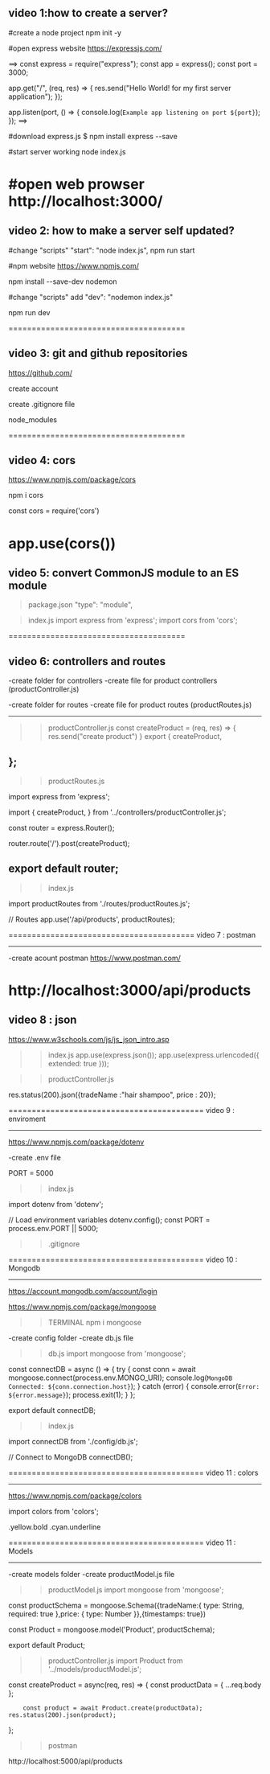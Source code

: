 ## video 1:how to create a server?

#create a node project
npm init -y

#open express website
https://expressjs.com/

==>
const express = require("express");
const app = express();
const port = 3000;

app.get("/", (req, res) => {
res.send("Hello World! for my first server application");
});

app.listen(port, () => {
console.log(`Example app listening on port ${port}`);
});
==>

#download express.js
$ npm install express --save

#start server working
node index.js

#open web prowser
http://localhost:3000/
======================================

## video 2: how to make a server self updated?

#change "scripts"
"start": "node index.js",
npm run start

#npm website
https://www.npmjs.com/

npm install --save-dev nodemon

#change "scripts"
add
"dev": "nodemon index.js"

npm run dev

======================================

## video 3: git and github repositories

https://github.com/

create account

create .gitignore file

node_modules

======================================

## video 4: cors

https://www.npmjs.com/package/cors

npm i cors

const cors = require('cors')

# app.use(cors())

## video 5: convert CommonJS module to an ES module

> package.json
> "type": "module",

> index.js
> import express from 'express';
> import cors from 'cors';

======================================

## video 6: controllers and routes

-create folder for controllers
-create file for product controllers (productController.js)

-create folder for routes
-create file for product routes (productRoutes.js)

---

> > productController.js
> > const createProduct = (req, res) => {
> > res.send("create product")
> > }
> > export {
> > createProduct,

## };

> > productRoutes.js

import express from 'express';

import {
createProduct,
} from '../controllers/productController.js';

const router = express.Router();

router.route('/').post(createProduct);

## export default router;

> > index.js

import productRoutes from './routes/productRoutes.js';

// Routes
app.use('/api/products', productRoutes);

========================================
video 7 : postman

---

-create acount postman
https://www.postman.com/

# http://localhost:3000/api/products

## video 8 : json

https://www.w3schools.com/js/js_json_intro.asp

> > index.js
> > app.use(express.json());
> > app.use(express.urlencoded({ extended: true }));

> > productController.js

res.status(200).json({tradeName :"hair shampoo", price : 20});

==========================================
video 9 : enviroment

---

https://www.npmjs.com/package/dotenv

-create .env file

PORT = 5000

> > index.js

import dotenv from 'dotenv';

// Load environment variables
dotenv.config();
const PORT = process.env.PORT || 5000;

> > .gitignore

==========================================
video 10 : Mongodb

---

https://account.mongodb.com/account/login

https://www.npmjs.com/package/mongoose

> > TERMINAL
> > npm i mongoose

-create config folder
-create db.js file

> > db.js
> > import mongoose from 'mongoose';

const connectDB = async () => {
try {
const conn = await mongoose.connect(process.env.MONGO_URI);
console.log(`MongoDB Connected: ${conn.connection.host}`);
} catch (error) {
console.error(`Error: ${error.message}`);
process.exit(1);
}
};

export default connectDB;

> > index.js

import connectDB from './config/db.js';

// Connect to MongoDB
connectDB();

==========================================
video 11 : colors

---

https://www.npmjs.com/package/colors

import colors from 'colors';

.yellow.bold
.cyan.underline

==========================================
video 11 : Models

---

-create models folder
-create productModel.js file

> > productModel.js
import mongoose from 'mongoose';

const productSchema = mongoose.Schema({tradeName:{ type: String, required: true },price: { type: Number }},{timestamps: true})

const Product = mongoose.model('Product', productSchema);

export default Product;

>> productController.js
import Product from '../models/productModel.js';

const createProduct = async(req, res) => {
    const productData = { ...req.body };

        const product = await Product.create(productData);
    res.status(200).json(product);

};


>> postman

http://localhost:5000/api/products